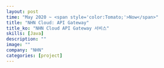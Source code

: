 ```yaml
---
layout: post
time: "May 2020 ~ <span style='color:Tomato;'>Now</span>"
title: "NHN Cloud: API Gateway"
title_ko: "NHN Cloud API Gateway 서비스"
skills: [Java]
description: ""
image: ""
company: "NHN"
categories: [project]
---
```

